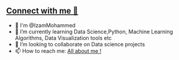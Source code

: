 ## [Connect with me 💬](https://izam-mohammed.github.io/)

- 👋 I'm @IzamMohammed
- 🌱 I’m currently learning Data Science,Python, Machine Learning Algorithms, Data Visualization tools etc
- 👯 I’m looking to collaborate on Data science projects
- 📫 How to reach me: [All about me !](https://izam-mohammed.github.io/)
